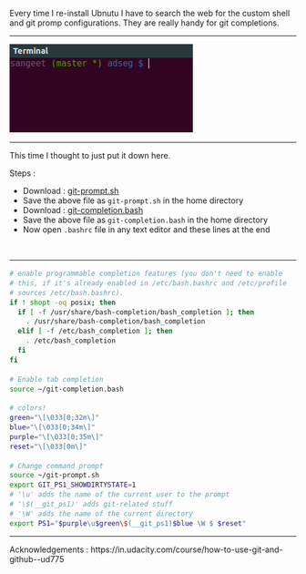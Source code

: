 Every time I re-install Ubnutu I have to search the web for the custom shell and git promp configurations.
They are really handy for git completions.

<hr>

![img](../img/bash.png "Image")

<hr>

This time I thought to just put it down here.

Steps :
* Download : [git-prompt.sh](https://raw.githubusercontent.com/git/git/master/contrib/completion/git-prompt.sh)
* Save the above file as `git-prompt.sh` in the home directory
* Download : [git-completion.bash](https://raw.githubusercontent.com/git/git/master/contrib/completion/git-completion.bash)
* Save the above file as `git-completion.bash` in the home directory
* Now open `.bashrc` file in any text editor and these lines at the end


<br>
<hr>

```sh
# enable programmable completion features (you don't need to enable
# this, if it's already enabled in /etc/bash.bashrc and /etc/profile
# sources /etc/bash.bashrc).
if ! shopt -oq posix; then
  if [ -f /usr/share/bash-completion/bash_completion ]; then
    . /usr/share/bash-completion/bash_completion
  elif [ -f /etc/bash_completion ]; then
    . /etc/bash_completion
  fi
fi

# Enable tab completion
source ~/git-completion.bash

# colors!
green="\[\033[0;32m\]"
blue="\[\033[0;34m\]"
purple="\[\033[0;35m\]"
reset="\[\033[0m\]"

# Change command prompt
source ~/git-prompt.sh
export GIT_PS1_SHOWDIRTYSTATE=1
# '\u' adds the name of the current user to the prompt
# '\$(__git_ps1)' adds git-related stuff
# '\W' adds the name of the current directory
export PS1="$purple\u$green\$(__git_ps1)$blue \W $ $reset"
```

<hr>
Acknowledgements : https://in.udacity.com/course/how-to-use-git-and-github--ud775